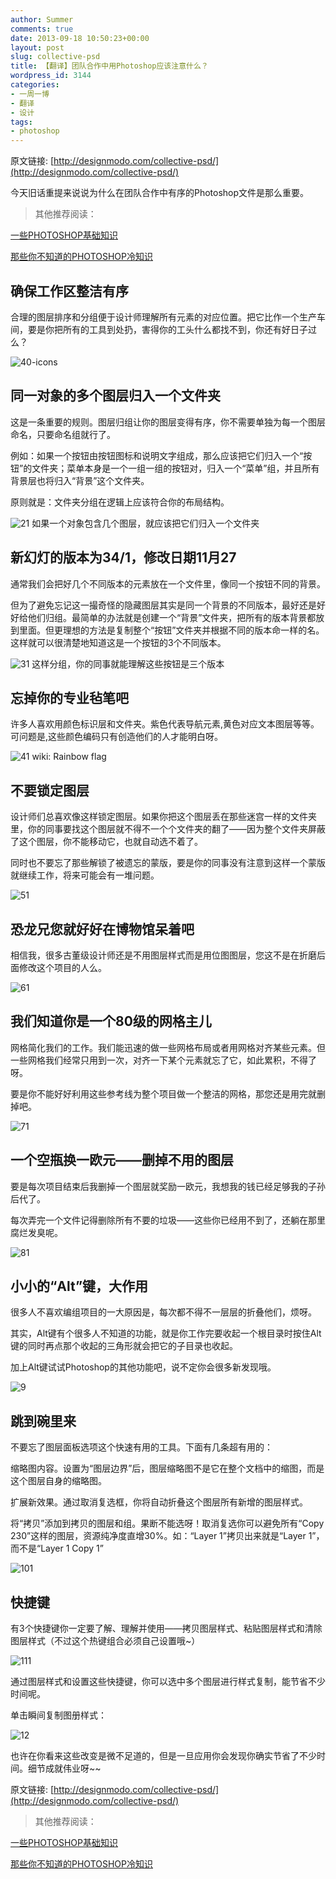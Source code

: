 ```yaml
---
author: Summer
comments: true
date: 2013-09-18 10:50:23+00:00
layout: post
slug: collective-psd
title: 【翻译】团队合作中用Photoshop应该注意什么？
wordpress_id: 3144
categories:
- 一周一博
- 翻译
- 设计
tags:
- photoshop
---
```


原文链接: [http://designmodo.com/collective-psd/](http://designmodo.com/collective-psd/)

今天旧话重提来说说为什么在团队合作中有序的Photoshop文件是那么重要。


> 其他推荐阅读：

[一些PHOTOSHOP基础知识](http://www.1z1b.com/one-blog-a-week/something-of-photoshop-2/)

[那些你不知道的PHOTOSHOP冷知识](http://www.1z1b.com/design/photoshop-trivia/)




## 确保工作区整洁有序


合理的图层排序和分组便于设计师理解所有元素的对应位置。把它比作一个生产车间，要是你把所有的工具到处扔，害得你的工头什么都找不到，你还有好日子过么？

![40-icons](/wp-content/uploads/2013/09/40-icons.jpg)


## 同一对象的多个图层归入一个文件夹


这是一条重要的规则。图层归组让你的图层变得有序，你不需要单独为每一个图层命名，只要命名组就行了。

例如：如果一个按钮由按钮图标和说明文字组成，那么应该把它们归入一个“按钮”的文件夹；菜单本身是一个一组一组的按钮对，归入一个“菜单”组，并且所有背景层也将归入“背景”这个文件夹。

原则就是：文件夹分组在逻辑上应该符合你的布局结构。

![21](/wp-content/uploads/2013/09/21.jpg) 如果一个对象包含几个图层，就应该把它们归入一个文件夹


## 新幻灯的版本为34/1，修改日期11月27


通常我们会把好几个不同版本的元素放在一个文件里，像同一个按钮不同的背景。

但为了避免忘记这一撮奇怪的隐藏图层其实是同一个背景的不同版本，最好还是好好给他们归组。最简单的办法就是创建一个“背景”文件夹，把所有的版本背景都放到里面。但更理想的方法是复制整个“按钮”文件夹并根据不同的版本命一样的名。这样就可以很清楚地知道这是一个按钮的3个不同版本。

![31](/wp-content/uploads/2013/09/31.jpg) 这样分组，你的同事就能理解这些按钮是三个版本


## 忘掉你的专业毡笔吧


许多人喜欢用颜色标识层和文件夹。紫色代表导航元素,黄色对应文本图层等等。可问题是,这些颜色编码只有创造他们的人才能明白呀。

![41](/wp-content/uploads/2013/09/41.jpg) wiki: Rainbow flag


## 不要锁定图层


设计师们总喜欢像这样锁定图层。如果你把这个图层丢在那些迷宫一样的文件夹里，你的同事要找这个图层就不得不一个个文件夹的翻了——因为整个文件夹屏蔽了这个图层，你不能移动它，也就自动选不着了。

同时也不要忘了那些解锁了被遗忘的蒙版，要是你的同事没有注意到这样一个蒙版就继续工作，将来可能会有一堆问题。

![51](/wp-content/uploads/2013/09/51.jpg)


## 恐龙兄您就好好在博物馆呆着吧


相信我，很多古董级设计师还是不用图层样式而是用位图图层，您这不是在折磨后面修改这个项目的人么。

![61](/wp-content/uploads/2013/09/61.jpg)


## 我们知道你是一个80级的网格主儿


网格简化我们的工作。我们能迅速的做一些网格布局或者用网格对齐某些元素。但一些网格我们经常只用到一次，对齐一下某个元素就忘了它，如此累积，不得了呀。

要是你不能好好利用这些参考线为整个项目做一个整洁的网格，那您还是用完就删掉吧。

![71](/wp-content/uploads/2013/09/71.jpg)


## 一个空瓶换一欧元——删掉不用的图层


要是每次项目结束后我删掉一个图层就奖励一欧元，我想我的钱已经足够我的子孙后代了。

每次弄完一个文件记得删除所有不要的垃圾——这些你已经用不到了，还躺在那里腐烂发臭呢。

![81](/wp-content/uploads/2013/09/81.jpg)


## 小小的“Alt”键，大作用


很多人不喜欢编组项目的一大原因是，每次都不得不一层层的折叠他们，烦呀。

其实，Alt键有个很多人不知道的功能，就是你工作完要收起一个根目录时按住Alt键的同时再点那个收起的三角形就会把它的子目录也收起。

加上Alt键试试Photoshop的其他功能吧，说不定你会很多新发现哦。

![9](/wp-content/uploads/2013/09/9.gif)


## 跳到碗里来


不要忘了图层面板选项这个快速有用的工具。下面有几条超有用的：

缩略图内容。设置为“图层边界”后，图层缩略图不是它在整个文档中的缩图，而是这个图层自身的缩略图。

扩展新效果。通过取消复选框，你将自动折叠这个图层所有新增的图层样式。

将“拷贝”添加到拷贝的图层和组。果断不能选呀！取消复选你可以避免所有“Copy 230”这样的图层，资源纯净度直增30%。如：“Layer 1”拷贝出来就是“Layer 1”，而不是“Layer 1 Copy 1”

![101](/wp-content/uploads/2013/09/101.jpg)


## 快捷键


有3个快捷键你一定要了解、理解并使用——拷贝图层样式、粘贴图层样式和清除图层样式（不过这个热键组合必须自己设置哦~）

![111](/wp-content/uploads/2013/09/111.jpg)

通过图层样式和设置这些快捷键，你可以选中多个图层进行样式复制，能节省不少时间呢。

单击瞬间复制图册样式：

![12](/wp-content/uploads/2013/09/12.gif)

也许在你看来这些改变是微不足道的，但是一旦应用你会发现你确实节省了不少时间。细节成就伟业呀~~

原文链接: [http://designmodo.com/collective-psd/](http://designmodo.com/collective-psd/)


> 其他推荐阅读：

[一些PHOTOSHOP基础知识](http://www.1z1b.com/one-blog-a-week/something-of-photoshop-2/)

[那些你不知道的PHOTOSHOP冷知识](http://www.1z1b.com/design/photoshop-trivia/)
